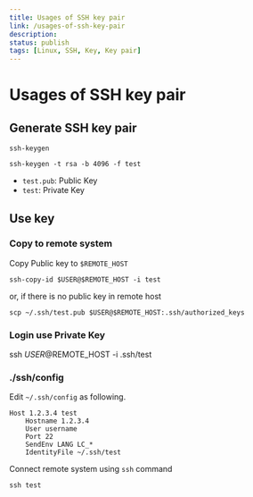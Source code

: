 ```yaml
---
title: Usages of SSH key pair
link: /usages-of-ssh-key-pair
description: 
status: publish
tags: [Linux, SSH, Key, Key pair]
---
```


# Usages of SSH key pair

## Generate SSH key pair

`ssh-keygen`

```
ssh-keygen -t rsa -b 4096 -f test
```

* `test.pub`: Public Key
* `test`: Private Key


## Use key 

### Copy to remote system

Copy Public key to `$REMOTE_HOST`

```
ssh-copy-id $USER@$REMOTE_HOST -i test
```

or, if there is no public key in remote host

```
scp ~/.ssh/test.pub $USER@$REMOTE_HOST:.ssh/authorized_keys
```

### Login use Private Key
ssh $USER@$REMOTE_HOST -i .ssh/test


### ./ssh/config

Edit `~/.ssh/config` as following.

```
Host 1.2.3.4 test
    Hostname 1.2.3.4
    User username
    Port 22
    SendEnv LANG LC_*
    IdentityFile ~/.ssh/test
```

Connect remote system using `ssh` command
```
ssh test
```